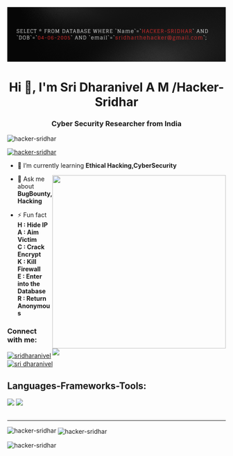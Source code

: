 <img src="Banner.png" align="centre">

<h1 align="center">Hi 👋, I'm Sri Dharanivel A M /Hacker-Sridhar</h1>
<h3 align="center"><b>Cyber Security Researcher from India</b></h3>


<p align="left"> <img src="https://komarev.com/ghpvc/?username=hacker-sridhar&label=Profile%20views&color=0e75b6&style=flat" alt="hacker-sridhar" /> </p>

<p align="left"> <a href="https://github.com/ryo-ma/github-profile-trophy"><img src="https://github-profile-trophy.vercel.app/?username=hacker-sridhar" alt="hacker-sridhar" /></a> </p>

- 🌱 I’m currently learning **Ethical Hacking,CyberSecurity**
<img align="right" width="400px" height="400px" src="https://media.tenor.com/o-wNCEq_6f0AAAAC/pompo-the-cinephile-typing-fast.gif">


- 💬 Ask me about **BugBounty,Hacking**
<img src="https://media.tenor.com/zzntm2_9B3gAAAAC/hacker.gif" width="400px" align="right">

- ⚡ Fun fact **<br>H : Hide IP <br>
                A : Aim Victim<br>
                C : Crack Encrypt<br>
                K : Kill Firewall<br>
                E : Enter into the Database<br>
                R : Return Anonymous**
<h3 align="left">Connect with me:</h3>
<p align="left">
<a href="https://linkedin.com/in/sridharanivel" target="blank"><img align="center" src="https://raw.githubusercontent.com/rahuldkjain/github-profile-readme-generator/master/src/images/icons/Social/linked-in-alt.svg" alt="sridharanivel" height="30" width="40" /></a>
<a href="https://www.hackerrank.com/sridharanivel" target="blank"><img align="center" src="https://raw.githubusercontent.com/rahuldkjain/github-profile-readme-generator/master/src/images/icons/Social/hackerrank.svg" alt="sri dharanivel" height="30" width="40" /></a>
</p>

<h2 align="left">Languages-Frameworks-Tools:</h2>

<div align="left">
    <img src="https://skillicons.dev/icons?i=bootstrap,html,css,vscode,github,git,java" />
    <img src="https://skillicons.dev/icons?i=python,javascript,c,cpp,php,java,mysql,bash" /><br>
</div>

<br/>
<hr/>
<p><img align="left" src="https://github-readme-stats.vercel.app/api/top-langs?username=hacker-sridhar&show_icons=true&locale=en&layout=compact" alt="hacker-sridhar" /></p>

<p>&nbsp;<img align="center" src="https://github-readme-stats.vercel.app/api?username=hacker-sridhar&show_icons=true&locale=en" alt="hacker-sridhar" /></p>

<p><img align="center" src="https://github-readme-streak-stats.herokuapp.com/?user=hacker-sridhar&" alt="hacker-sridhar" /></p>
